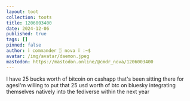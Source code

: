 ```yaml
---
layout: toot
collection: toots
title: 1206003400
date: 2024-12-06
published: true
tags: []
pinned: false
author: ⸸ commander ░ nova ⸸ :~$
avatar: /img/avatar/daemon.jpeg
mastodon: https://mastodon.online/@cmdr_nova/1206003400
---
```


I have 25 bucks worth of bitcoin on cashapp that's been sitting there for agesI'm willing to put that 25 usd worth of btc on bluesky integrating themselves natively into the fediverse within the next year
